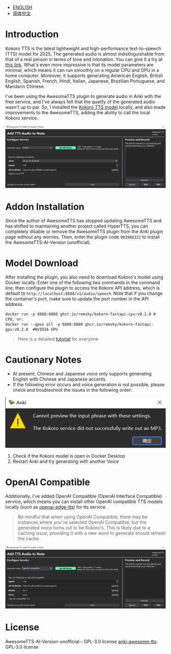 - [ENGLISH](README.md)
- [简体中文](README-CN.md)


# Introduction

Kokoro TTS is the latest lightweight and high-performance text-to-speech (TTS) model for 2025. The generated audio is almost indistinguishable from that of a real person in terms of tone and intonation. You can give it a try at [this link](https://huggingface.co/spaces/hexgrad/Kokoro-TTS). What's even more impressive is that its model parameters are minimal, which means it can run smoothly on a regular CPU and GPU in a home computer. Moreover, it supports generating American English, British English, Spanish, French, Hindi, Italian, Japanese, Brazilian Portuguese, and Mandarin Chinese.

I've been using the AwesomeTTS plugin to generate audio in Anki with the free service, and I've always felt that the quality of the generated audio wasn't up to par. So, I installed the [Kokoro TTS model](https://github.com/remsky/Kokoro-FastAPI) locally, and also made improvements to the AwesomeTTS, adding the ability to call the local Kokoro service.

![screenshot](pictures/addon.png)

# Addon Installation

Since the author of AwesomeTTS has stopped updating AwesomeTTS and has shifted to maintaining another project called HyperTTS, you can completely disable or remove the AwesomeTTS plugin from the Anki plugin page without any worries. Then, enter the plugin code `903988322` to install the AwesomeTTS-AI-Version (unofficial).

# Model Download

After installing the plugin, you also need to download Kokoro's model using Docker locally. Enter one of the following two commands in the command line, then configure the plugin to access the Kokoro API address, which is default to `http://localhost:8888/v1/audio/speech`. Note that if you change the container's port, make sure to update the port number in the API address.

```
docker run -p 8888:8880 ghcr.io/remsky/kokoro-fastapi-cpu:v0.2.0 # CPU, or:
docker run --gpus all -p 8888:8880 ghcr.io/remsky/kokoro-fastapi-gpu:v0.2.0  #NVIDIA GPU
```

> Here is a detailed [tutorial](ModelDownloadForEveryone.md) for everyone

# Cautionary Notes

+ At present, Chinese and Japanese voice only supports generating English with Chinese and Japanese accents.
+ If the following error occurs and voice generation is not possible, please check and troubleshoot the issues in the following order:

![screenshot](pictures/error.png)

1. Check if the Kokoro model is open in Docker Desktop
2. Restart Anki and try generating with another Voice

# OpenAI Compatible

Additionally, I've added OpenAI Compatible (OpenAI Interface Compatible) service, which means you can install other OpenAI compatible TTS models locally (such as [openai-edge-tts](https://github.com/travisvn/openai-edge-tts)) for tts service.

> Be mindful that when using OpenAI Compatible, there may be instances where you've selected OpenAI Compatible, but the generated voice turns out to be Kokoro's. This is likely due to a caching issue; providing it with a new word to generate should refresh the cache.

![screenshot](pictures/openai.png)

# License

AwesomeTTS-AI-Version-unofficial-: GPL-3.0 license
[anki-awesome-tts](https://github.com/Vocab-Apps/anki-awesome-tts?tab=readme-ov-file): GPL-3.0 license